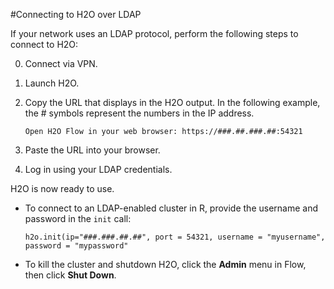 #Connecting to H2O over LDAP

If your network uses an LDAP protocol, perform the following steps to connect to H2O: 

0. Connect via VPN. 
0. Launch H2O. 
0. Copy the URL that displays in the H2O output. In the following example, the # symbols represent the numbers in the IP address. 

   `Open H2O Flow in your web browser: https://###.##.###.##:54321`
0. Paste the URL into your browser. 
0. Log in using your LDAP credentials.

H2O is now ready to use. 

- To connect to an LDAP-enabled cluster in R, provide the username and password in the `init` call: 

  `h2o.init(ip="###.###.##.##", port = 54321, username = "myusername", password = "mypassword"`

- To kill the cluster and shutdown H2O, click the **Admin** menu in Flow, then click **Shut Down**. 
